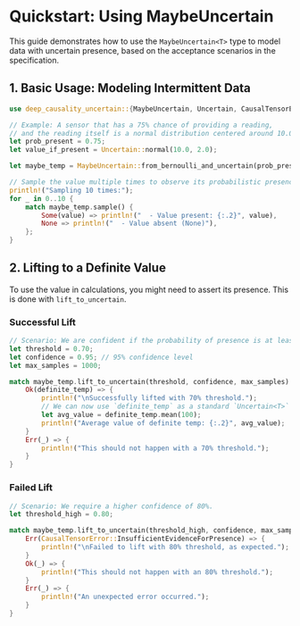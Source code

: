 # Quickstart: Using MaybeUncertain<T>

This guide demonstrates how to use the `MaybeUncertain<T>` type to model data with uncertain presence, based on the acceptance scenarios in the specification.

## 1. Basic Usage: Modeling Intermittent Data

```rust
use deep_causality_uncertain::{MaybeUncertain, Uncertain, CausalTensorError};

// Example: A sensor that has a 75% chance of providing a reading,
// and the reading itself is a normal distribution centered around 10.0.
let prob_present = 0.75;
let value_if_present = Uncertain::normal(10.0, 2.0);

let maybe_temp = MaybeUncertain::from_bernoulli_and_uncertain(prob_present, value_if_present);

// Sample the value multiple times to observe its probabilistic presence
println!("Sampling 10 times:");
for _ in 0..10 {
    match maybe_temp.sample() {
        Some(value) => println!("  - Value present: {:.2}", value),
        None => println!("  - Value absent (None)"),
    };
}
```

## 2. Lifting to a Definite Value

To use the value in calculations, you might need to assert its presence. This is done with `lift_to_uncertain`.

### Successful Lift

```rust
// Scenario: We are confident if the probability of presence is at least 70%.
let threshold = 0.70;
let confidence = 0.95; // 95% confidence level
let max_samples = 1000;

match maybe_temp.lift_to_uncertain(threshold, confidence, max_samples) {
    Ok(definite_temp) => {
        println!("\nSuccessfully lifted with 70% threshold.");
        // We can now use `definite_temp` as a standard `Uncertain<T>`
        let avg_value = definite_temp.mean(100);
        println!("Average value of definite temp: {:.2}", avg_value);
    }
    Err(_) => {
        println!("This should not happen with a 70% threshold.");
    }
}
```

### Failed Lift

```rust
// Scenario: We require a higher confidence of 80%.
let threshold_high = 0.80;

match maybe_temp.lift_to_uncertain(threshold_high, confidence, max_samples) {
    Err(CausalTensorError::InsufficientEvidenceForPresence) => {
        println!("\nFailed to lift with 80% threshold, as expected.");
    }
    Ok(_) => {
        println!("This should not happen with an 80% threshold.");
    }
    Err(_) => {
        println!("An unexpected error occurred.");
    }
}
```